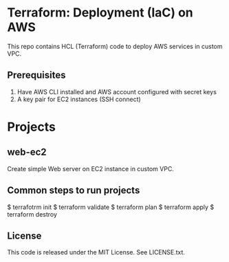 # Terraform: Deployment (IaC) on AWS

This repo contains HCL (Terraform) code to deploy AWS services in custom VPC.

## Prerequisites ##
  1. Have AWS CLI installed and AWS account configured with secret keys
  2. A key pair for EC2 instances (SSH connect)

# Projects #

## web-ec2 ## 
Create simple Web server on EC2 instance in custom VPC.

## Common steps to run projects ##

$ terrafotrm init
$ terraform validate
$ terraform plan
$ terraform apply
$ terraform destroy

## License

This code is released under the MIT License. See LICENSE.txt.
